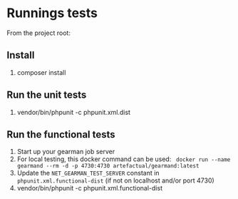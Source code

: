 # Runnings tests
From the project root:

## Install
1. composer install

## Run the unit tests
1. vendor/bin/phpunit -c phpunit.xml.dist

## Run the functional tests
1. Start up your gearman job server
 1. For local testing, this docker command can be used: ` docker run --name gearmand --rm -d -p 4730:4730 artefactual/gearmand:latest`
1. Update the `NET_GEARMAN_TEST_SERVER` constant in `phpunit.xml.functional-dist` (if not on localhost and/or port 4730)
1. vendor/bin/phpunit -c phpunit.xml.functional-dist
